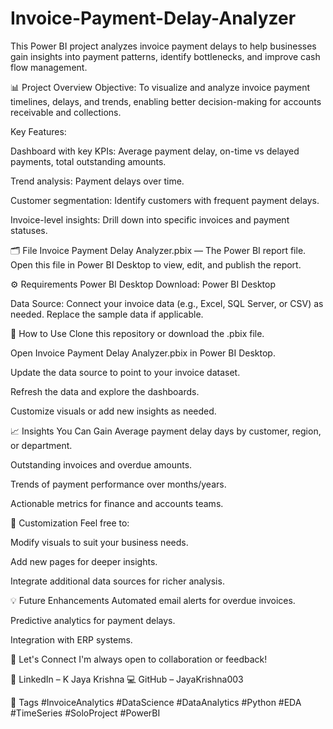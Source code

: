 # Invoice-Payment-Delay-Analyzer

This Power BI project analyzes invoice payment delays to help businesses gain insights into payment patterns, identify bottlenecks, and improve cash flow management.

📊 Project Overview
Objective:
To visualize and analyze invoice payment timelines, delays, and trends, enabling better decision-making for accounts receivable and collections.

Key Features:

Dashboard with key KPIs: Average payment delay, on-time vs delayed payments, total outstanding amounts.

Trend analysis: Payment delays over time.

Customer segmentation: Identify customers with frequent payment delays.

Invoice-level insights: Drill down into specific invoices and payment statuses.

🗂️ File
Invoice Payment Delay Analyzer.pbix — The Power BI report file.
Open this file in Power BI Desktop to view, edit, and publish the report.

⚙️ Requirements
Power BI Desktop
Download: Power BI Desktop

Data Source: Connect your invoice data (e.g., Excel, SQL Server, or CSV) as needed. Replace the sample data if applicable.

🚀 How to Use
Clone this repository or download the .pbix file.

Open Invoice Payment Delay Analyzer.pbix in Power BI Desktop.

Update the data source to point to your invoice dataset.

Refresh the data and explore the dashboards.

Customize visuals or add new insights as needed.

📈 Insights You Can Gain
Average payment delay days by customer, region, or department.

Outstanding invoices and overdue amounts.

Trends of payment performance over months/years.

Actionable metrics for finance and accounts teams.

📌 Customization
Feel free to:

Modify visuals to suit your business needs.

Add new pages for deeper insights.

Integrate additional data sources for richer analysis.

💡 Future Enhancements
Automated email alerts for overdue invoices.

Predictive analytics for payment delays.

Integration with ERP systems.

🤝 Let's Connect
I'm always open to collaboration or feedback!

🔗 LinkedIn – K Jaya Krishna
💻 GitHub – JayaKrishna003

🔖 Tags
#InvoiceAnalytics #DataScience #DataAnalytics #Python #EDA #TimeSeries #SoloProject #PowerBI
